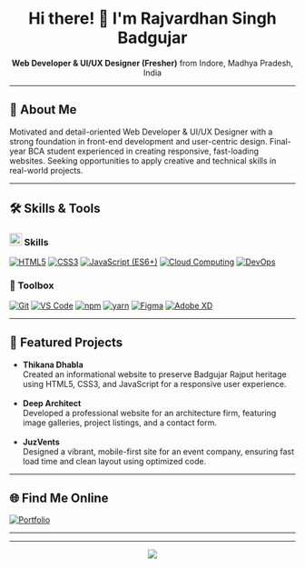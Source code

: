 
<!-- Rajvardhan Singh Badgujar | Profile README -->

<h1 align="center">Hi there! 👋 I'm Rajvardhan Singh Badgujar</h1>
<p align="center"><b>Web Developer & UI/UX Designer (Fresher)</b> from Indore, Madhya Pradesh, India</p>

---

## 👤 About Me

Motivated and detail-oriented Web Developer & UI/UX Designer with a strong foundation in front-end development and user-centric design. Final-year BCA student experienced in creating responsive, fast-loading websites. Seeking opportunities to apply creative and technical skills in real-world projects.

---

## 🛠️ Skills & Tools

### <img src="https://cdn.jsdelivr.net/gh/devicons/devicon/icons/html5/html5-original.svg" width="22"/> Skills

[![HTML5](https://img.shields.io/badge/HTML5-E44D26?style=flat&logo=html5&logoColor=fff)](#)
[![CSS3](https://img.shields.io/badge/CSS3-1572B6?style=flat&logo=css3&logoColor=fff)](#)
[![JavaScript (ES6+)](https://img.shields.io/badge/JavaScript-ES6%2B-F7DF1E?style=flat&logo=javascript&logoColor=000)](#)
[![Cloud Computing](https://img.shields.io/badge/Cloud_Computing-3080D0?style=flat&logo=cloudflare&logoColor=fff)](#)
[![DevOps](https://img.shields.io/badge/DevOps-6DB33F?style=flat&logo=devops&logoColor=fff)](#)

### 🧰 Toolbox

[![Git](https://img.shields.io/badge/Git-F05032?style=flat&logo=git&logoColor=fff)](https://git-scm.com/)
[![VS Code](https://img.shields.io/badge/VS_Code-0078D4?style=flat&logo=visual-studio-code&logoColor=fff)](https://code.visualstudio.com/)
[![npm](https://img.shields.io/badge/npm-CB3837?style=flat&logo=npm&logoColor=fff)](https://www.npmjs.com/)
[![yarn](https://img.shields.io/badge/Yarn-2C8EBB?style=flat&logo=yarn&logoColor=fff)](https://yarnpkg.com/)
[![Figma](https://img.shields.io/badge/Figma-F24E1E?style=flat&logo=figma&logoColor=fff)](https://figma.com/)
[![Adobe XD](https://img.shields.io/badge/Adobe_XD-470137?style=flat&logo=adobexd&logoColor=fff)](https://adobe.com/products/xd.html)

---

## 🚀 Featured Projects

<ul>
  <li>
    <b>Thikana Dhabla</b><br>
    <span>Created an informational website to preserve Badgujar Rajput heritage using HTML5, CSS3, and JavaScript for a responsive user experience.</span>
  </li>
  <br>
  <li>
    <b>Deep Architect</b><br>
    <span>Developed a professional website for an architecture firm, featuring image galleries, project listings, and a contact form.</span>
  </li>
  <br>
  <li>
    <b>JuzVents</b><br>
    <span>Designed a vibrant, mobile-first site for an event company, ensuring fast load time and clean layout using optimized code.</span>
  </li>
</ul>

---

## 🌐 Find Me Online

<p>
  <a href="http://www.rajvardhansingh.in" target="_blank">
    <img src="https://img.shields.io/badge/Portfolio-rajvardhansingh.in-13B26C?style=flat-square&logo=internet-explorer&logoColor=fff" alt="Portfolio" />
  </a>
</p>

---

<!-- If you'd like to include a quote or fun fact, you can add it here! -->

<!--
## 💬 Fun Fact or Quote

> _"Your favorite quote goes here..."_
-->

---

<p align="center">
  <img src="https://capsule-render.vercel.app/api?type=waving&color=gradient&height=85&section=footer"/>
</p>

